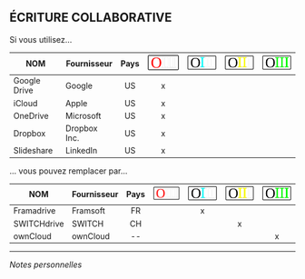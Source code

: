 ## ÉCRITURE COLLABORATIVE

Si vous utilisez...

| NOM | Fournisseur | Pays | ![O](../img/OIII-capsule50-0.svg) | ![1](../img/OIII-capsule50-1.svg) | ![2](../img/OIII-capsule50-2.svg) | ![3](../img/OIII-capsule50-3.svg) |
| --- | ----------- | :--: | :--------------------------------: | :--------------------------------: | :--------------------------------: | :--------------------------------: |
| Google Drive | Google | US | x |  |  |  |
| iCloud | Apple | US | x |  |  |  |
| OneDrive | Microsoft | US | x |  |  |  |
| Dropbox | Dropbox Inc. | US | x |  |  |  |
| Slideshare | LinkedIn | US | x |  |  |  |

... vous pouvez remplacer par...

| NOM | Fournisseur | Pays | ![O](../img/OIII-capsule50-0.svg) | ![1](../img/OIII-capsule50-1.svg) | ![2](../img/OIII-capsule50-2.svg) | ![3](../img/OIII-capsule50-3.svg) |
| --- | ----------- | :--: | :--------------------------------: | :--------------------------------: | :--------------------------------: | :--------------------------------: |
| Framadrive | Framsoft | FR |  | x |  |  |
| SWITCHdrive | SWITCH | CH |  |  | x |  |
| ownCloud | ownCloud | -- |  |  |  | x |

---
*Notes personnelles*